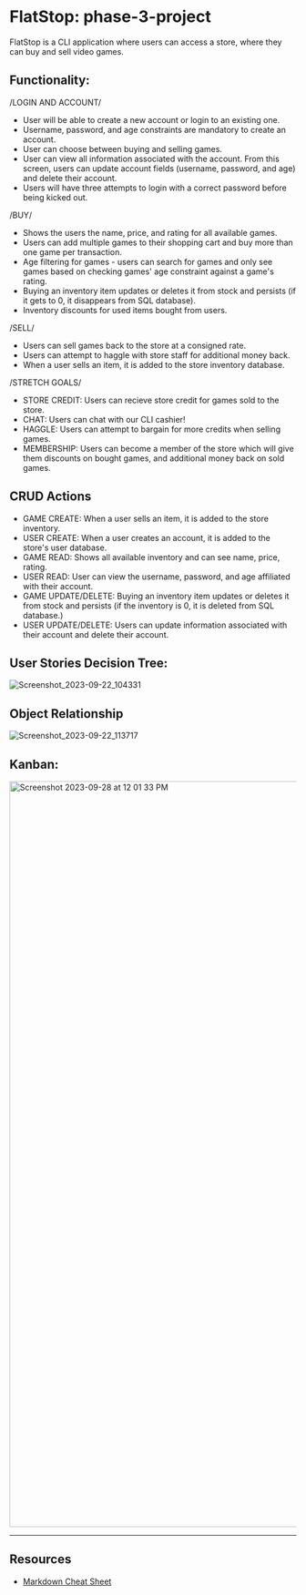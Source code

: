 # FlatStop: phase-3-project

FlatStop is a CLI application where users can access a store, where they can buy and sell video games.

## Functionality:

/LOGIN AND ACCOUNT/

- User will be able to create a new account or login to an existing one.
- Username, password, and age constraints are mandatory to create an account.
- User can choose between buying and selling games.
- User can view all information associated with the account. From this screen, users can update account fields (username, password, and age) and delete their account.
- Users will have three attempts to login with a correct password before being kicked out.

/BUY/

- Shows the users the name, price, and rating for all available games.
- Users can add multiple games to their shopping cart and buy more than one game per transaction.
- Age filtering for games - users can search for games and only see games based on checking games' age constraint against a game's rating.
- Buying an inventory item updates or deletes it from stock and persists (if it gets to 0, it disappears from SQL database).
- Inventory discounts for used items bought from users.

/SELL/

- Users can sell games back to the store at a consigned rate.
- Users can attempt to haggle with store staff for additional money back.
- When a user sells an item, it is added to the store inventory database.

/STRETCH GOALS/

- STORE CREDIT: Users can recieve store credit for games sold to the store.
- CHAT: Users can chat with our CLI cashier!
- HAGGLE: Users can attempt to bargain for more credits when selling games.
- MEMBERSHIP: Users can become a member of the store which will give them discounts on bought games, and additional money back on sold games.

## CRUD Actions

- GAME CREATE: When a user sells an item, it is added to the store inventory.
- USER CREATE: When a user creates an account, it is added to the store's user database.
- GAME READ: Shows all available inventory and can see name, price, rating.
- USER READ: User can view the username, password, and age affiliated with their account.
- GAME UPDATE/DELETE: Buying an inventory item updates or deletes it from stock and persists (if the inventory is 0, it is deleted from SQL database.)
- USER UPDATE/DELETE: Users can update information associated with their account and delete their account.

<!-- UPDATE THESE IMAGES EXCEPT KANBAN-->

## User Stories Decision Tree:

![Screenshot_2023-09-22_104331](https://github.com/kris-panko/FlatStop-Phase-3/assets/136921157/9eb0cf9f-0f84-4272-896c-aa727fffbab6)

## Object Relationship

![Screenshot_2023-09-22_113717](https://github.com/kris-panko/FlatStop-Phase-3/assets/136921157/1bdc9f52-578d-489e-b957-71c84e04175e)

## Kanban:

<img width="1310" alt="Screenshot 2023-09-28 at 12 01 33 PM" src="https://github.com/kris-panko/FlatStop-Phase-3/assets/32116877/73b9efe6-6f8e-4cf9-ab0d-3b309aa0e2ff">

---

## Resources

- [Markdown Cheat Sheet](https://www.markdownguide.org/cheat-sheet/)
